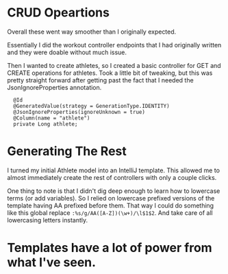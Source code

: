 # CRUD Opeartions
Overall these went way smoother than I originally expected.

Essentially I did the workout controller endpoints that I had originally written and they were doable without much issue.

Then I wanted to create athletes, so I created a basic controller for GET and CREATE operations for athletes. Took a little bit of tweaking, but this was pretty straight forward after getting past the fact that I needed the JsonIgnoreProperties annotation.

```
  @Id
  @GeneratedValue(strategy = GenerationType.IDENTITY)
  @JsonIgnoreProperties(ignoreUnknown = true)
  @Column(name = "athlete")
  private Long athlete;
```

# Generating The Rest
I turned my initial Athlete model into an IntelliJ template. This allowed me to almost immediately create the rest of controllers with only a couple clicks.

One thing to note is that I didn't dig deep enough to learn how to lowercase terms (or add variables). So I relied on lowercase prefixed versions of the template having AA prefixed before them. That way I could do something like this global replace `:%s/g/AA([A-Z])(\w+)/\l$1$2`. And take care of all lowercasing letters instantly.

# Templates have a lot of power from what I've seen.
